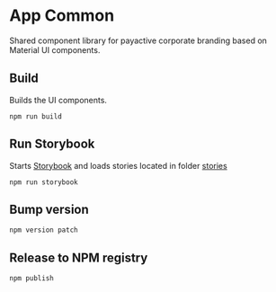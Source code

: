 # App Common

Shared component library for payactive corporate branding based on Material UI components. 

## Build

Builds the UI components. 

```npm run build```

## Run Storybook

Starts [Storybook](https://storybook.js.org/) and loads stories located in folder [stories](src/stories)

```npm run storybook```

## Bump version

```npm version patch```

## Release to NPM registry

```npm publish```